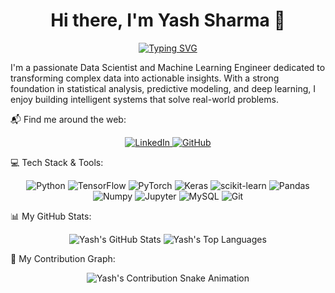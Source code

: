 <div align="center">

<h1>Hi there, I'm Yash Sharma 👋</h1>

<a href="https://github.com/yashsham">
<img src="https://www.google.com/search?q=https://readme-typing-svg.herokuapp.com%3Ffont%3DFira%2BCode%26size%3D25%26pause%3D1000%26color%3D3397F7%26center%3Dtrue%26width%3D435%26lines%3DData%2BScientist%3BMachine%2BLearning%2BEngineer%3BAI%2B%2526%2BDeep%2BLearning%2BEnthusiast%3BProblem%2BSolver" alt="Typing SVG" />
</a>

</div>

I'm a passionate Data Scientist and Machine Learning Engineer dedicated to transforming complex data into actionable insights. With a strong foundation in statistical analysis, predictive modeling, and deep learning, I enjoy building intelligent systems that solve real-world problems.

📬 Find me around the web:
<div align="center">
<a href="https://www.linkedin.com/in/yash-sharmaai/" target="_blank">
<img src="https://www.google.com/search?q=https://img.shields.io/badge/LinkedIn-%25230077B5.svg%3F%26style%3Dfor-the-badge%26logo%3Dlinkedin%26logoColor%3Dwhite" alt="LinkedIn">
</a>
<a href="https://github.com/yashsham" target="_blank">
<img src="https://www.google.com/search?q=https://img.shields.io/badge/GitHub-100000%3Fstyle%3Dfor-the-badge%26logo%3Dgithub%26logoColor%3Dwhite" alt="GitHub">
</a>
</div>

💻 Tech Stack & Tools:
<p align="center">
<img src="https://www.google.com/search?q=https://img.shields.io/badge/Python-3776AB%3Fstyle%3Dfor-the-badge%26logo%3Dpython%26logoColor%3Dwhite" alt="Python">
<img src="https://www.google.com/search?q=https://img.shields.io/badge/TensorFlow-%2523FF6F00.svg%3Fstyle%3Dfor-the-badge%26logo%3DTensorFlow%26logoColor%3Dwhite" alt="TensorFlow">
<img src="https://www.google.com/search?q=https://img.shields.io/badge/PyTorch-%2523EE4C2C.svg%3Fstyle%3Dfor-the-badge%26logo%3DPyTorch%26logoColor%3Dwhite" alt="PyTorch">
<img src="https://www.google.com/search?q=https://img.shields.io/badge/Keras-%2523D00000.svg%3Fstyle%3Dfor-the-badge%26logo%3DKeras%26logoColor%3Dwhite" alt="Keras">
<img src="https://www.google.com/search?q=https://img.shields.io/badge/scikit--learn-%2523F7931E.svg%3Fstyle%3Dfor-the-badge%26logo%3Dscikit-learn%26logoColor%3Dwhite" alt="scikit-learn">
<img src="https://www.google.com/search?q=https://img.shields.io/badge/Pandas-2C2D72%3Fstyle%3Dfor-the-badge%26logo%3Dpandas%26logoColor%3Dwhite" alt="Pandas">
<img src="https://img.shields.io/badge/Numpy-777BB4?style=for-the-badge&logo=numpy&logoColor=white" alt="Numpy">
<img src="https://www.google.com/search?q=https://img.shields.io/badge/Jupyter-F37626.svg%3F%26style%3Dfor-the-badge%26logo%3DJupyter%26logoColor%3Dwhite" alt="Jupyter">
<img src="https://www.google.com/search?q=https://img.shields.io/badge/MySQL-00000F%3Fstyle%3Dfor-the-badge%26logo%3Dmysql%26logoColor%3Dwhite" alt="MySQL">
<img src="https://www.google.com/search?q=https://img.shields.io/badge/Git-F05032%3Fstyle%3Dfor-the-badge%26logo%3Dgit%26logoColor%3Dwhite" alt="Git">
</p>

📊 My GitHub Stats:
<div align="center">
<img src="https://www.google.com/search?q=https://github-readme-stats.vercel.app/api%3Fusername%3Dyashsham%26show_icons%3Dtrue%26theme%3Dradical%26hide_border%3Dtrue%26count_private%3Dtrue" alt="Yash's GitHub Stats">
<img src="https://www.google.com/search?q=https://github-readme-stats.vercel.app/api/top-langs/%3Fusername%3Dyashsham%26layout%3Dcompact%26theme%3Dradical%26hide_border%3Dtrue" alt="Yash's Top Languages">
</div>

🐍 My Contribution Graph:
<div align="center">
<img src="https://www.google.com/search?q=https://raw.githubusercontent.com/yashsham/yashsham/output/github-contribution-grid-snake.svg" alt="Yash's Contribution Snake Animation">
</div>
